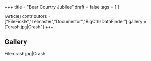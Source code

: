 +++
title = "Bear Country Jubilee"
draft = false
tags = [ ]

[Article]
contributors = ["FileFickle","Lelmaster","Documentor","BigCtheDataFinder"]
gallery = ["crash.jpg|Crash"]
+++
##  Gallery ## 
<gallery>
File:crash.jpg|Crash
</gallery>